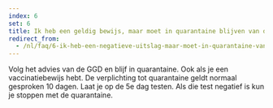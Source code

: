 ```yaml
---
index: 6
set: 6
title: Ik heb een geldig bewijs, maar moet in quarantaine blijven van de GGD. Wat nu? 
redirect_from: 
  - /nl/faq/6-ik-heb-een-negatieve-uitslag-maar-moet-in-quarantaine-van-ggd
---
```

Volg het advies van de GGD en blijf in quarantaine. Ook als je een vaccinatiebewijs hebt. De verplichting tot quarantaine geldt normaal gesproken 10 dagen. Laat je op de 5e dag testen. Als die test negatief is kun je stoppen met de quarantaine.

